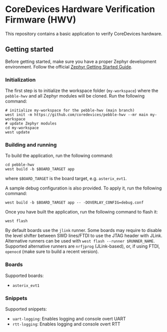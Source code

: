 # CoreDevices Hardware Verification Firmware (HWV)

This repository contains a basic application to verify CoreDevices hardware.

## Getting started

Before getting started, make sure you have a proper Zephyr development
environment. Follow the official
[Zephyr Getting Started Guide](https://docs.zephyrproject.org/latest/getting_started/index.html).

### Initialization

The first step is to initialize the workspace folder (`my-workspace`) where the
`pebble-hwv` and all Zephyr modules will be cloned. Run the following command:

```shell
# initialize my-workspace for the pebble-hwv (main branch)
west init -m https://github.com/coredevices/pebble-hwv --mr main my-workspace
# update Zephyr modules
cd my-workspace
west update
```

### Building and running

To build the application, run the following command:

```shell
cd pebble-hwv
west build -b $BOARD_TARGET app
```

where `$BOARD_TARGET` is the board target, e.g. `asterix_evt1`.

A sample debug configuration is also provided. To apply it, run the following
command:

```shell
west build -b $BOARD_TARGET app -- -DOVERLAY_CONFIG=debug.conf
```

Once you have built the application, run the following command to flash it:

```shell
west flash
```

By default boards use the `jlink` runner. Some boards may require to disable
the level shifter between SWD lines/FTDI to use the JTAG header with JLink.
Alternative runners can be used with `west flash --runner $RUNNER_NAME`.
Supported alternative runners are `nrfjprog` (JLink-based), or, if using FTDI,
`openocd` (make sure to build a recent version).

### Boards

Supported boards:

- `asterix_evt1`

### Snippets

Supported snippets:

- `uart-logging`: Enables logging and console overt UART
- `rtt-logging`: Enables logging and console overt RTT
